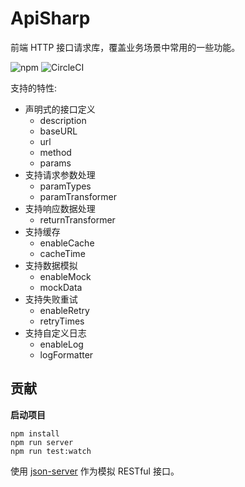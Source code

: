 # ApiSharp

前端 HTTP 接口请求库，覆盖业务场景中常用的一些功能。

![npm](https://img.shields.io/npm/v/api-sharp)
![CircleCI](https://circleci.com/gh/whinc/api-sharp/tree/master.svg?style=svg&circle-token=53761af868327e3798c609f9ceed6b5690147827)

支持的特性:

- 声明式的接口定义
  - description
  - baseURL
  - url
  - method
  - params
- 支持请求参数处理
  - paramTypes
  - paramTransformer
- 支持响应数据处理
  - returnTransformer
- 支持缓存
  - enableCache
  - cacheTime
- 支持数据模拟
  - enableMock
  - mockData
- 支持失败重试
  - enableRetry
  - retryTimes
- 支持自定义日志
  - enableLog
  - logFormatter

## 贡献

**启动项目**

```
npm install
npm run server
npm run test:watch
```

使用 [json-server](https://github.com/typicode/json-server) 作为模拟 RESTful 接口。
